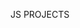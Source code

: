 JS PROJECTS 

































































































